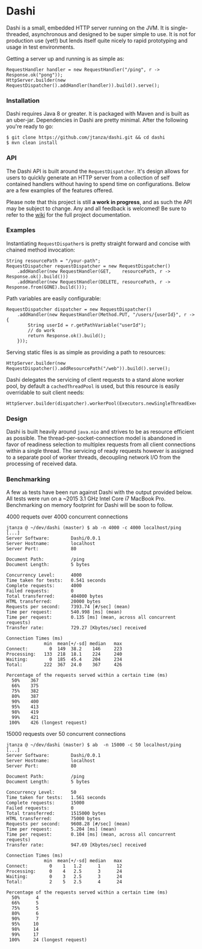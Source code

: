 # Dashi

Dashi is a small, embedded HTTP server running on the JVM. It is single-threaded, asynchronous and designed to be super simple to use.  It is not for production use (yet!) but lends itself quite nicely to rapid prototyping and usage in test environments.

Getting a server up and running is as simple as:

```
RequestHandler handler = new RequestHandler("/ping", r -> Response.ok("pong"));
HttpServer.builder(new RequestDispatcher().addHandler(handler)).build().serve();
```

### Installation

Dashi requires Java 8 or greater. It is packaged with Maven and is built as an uber-jar. Dependencies in Dashi are pretty minimal. After the following you're ready to go:

```
$ git clone https://github.com/jtanza/dashi.git && cd dashi
$ mvn clean install
```

### API

The Dashi API is built around the `RequestDispatcher`. It's design allows for users to quickly generate an HTTP server from a collection of self contained handlers without having to spend time on configurations. Below are a few examples of the features offered.  

Please note that this project is still **a work in progress**, and as such the API may be subject to change. Any and all feedback is welcomed! Be sure to refer to the [wiki](https://github.com/jtanza/dashi/wiki) for the full project documentation.  

### Examples

Instantiating `RequestDispather`s is pretty straight forward and concise with chained method invocation:

```
String resourcePath = "/your-path";
RequestDispatcher requestDispatcher = new RequestDispatcher()
	.addHandler(new RequestHandler(GET,    resourcePath, r -> Response.ok().build()))
	.addHandler(new RequestHandler(DELETE, resourcePath, r -> Response.from(GONE).build()));
```

Path variables are easily configurable:

```
RequestDispatcher dispatcher = new RequestDispatcher()
    .addHandler(new RequestHandler(Method.PUT, "/users/{userId}", r -> {
        String userId = r.getPathVariable("userId");
        // do work
        return Response.ok().build();
    }));
```

Serving static files is as simple as providing a path to resources:

```
HttpServer.builder(new RequestDispatcher().addResourcePath("/web")).build().serve();
```

Dashi delegates the servicing of client requests to a stand alone worker pool, by default a `cachedThreadPool` is used, but this resource is easily overridable to suit client needs:

```
HttpServer.builder(dispatcher).workerPool(Executors.newSingleThreadExecutor()).build().serve();
```

### Design
 
Dashi is built heavily around `java.nio` and strives to be as resource efficient as possible. The thread-per-socket-connection model is abandoned in favor of readiness selection to multiplex requests from all client connections within a single thread. The servicing of ready requests however is assigned to a separate pool of worker threads, decoupling network I/O from the processing of received data. 

### Benchmarking 

A few `ab` tests have been run against Dashi with the output provided below. All tests were run on a ~2015 3.1 GHz Intel Core i7 MacBook Pro. Benchmarking on memory footprint for Dashi will be soon to follow.


4000 requets over 4000 concurrent connections

```
jtanza @ ~/dev/dashi (master) $ ab -n 4000 -c 4000 localhost/ping
[...]
Server Software:        Dashi/0.0.1
Server Hostname:        localhost
Server Port:            80

Document Path:          /ping
Document Length:        5 bytes

Concurrency Level:      4000
Time taken for tests:   0.541 seconds
Complete requests:      4000
Failed requests:        0
Total transferred:      404000 bytes
HTML transferred:       20000 bytes
Requests per second:    7393.74 [#/sec] (mean)
Time per request:       540.998 [ms] (mean)
Time per request:       0.135 [ms] (mean, across all concurrent requests)
Transfer rate:          729.27 [Kbytes/sec] received

Connection Times (ms)
              min  mean[+/-sd] median   max
Connect:        0  149  38.2    146     223
Processing:   133  218  18.1    224     240
Waiting:        0  185  45.4    204     234
Total:        222  367  24.0    367     426

Percentage of the requests served within a certain time (ms)
  50%    367
  66%    375
  75%    382
  80%    387
  90%    400
  95%    413
  98%    419
  99%    421
 100%    426 (longest request)

```

15000 requests over 50 concurrent connections

```
jtanza @ ~/dev/dashi (master) $ ab  -n 15000 -c 50 localhost/ping
[...]
Server Software:        Dashi/0.0.1
Server Hostname:        localhost
Server Port:            80

Document Path:          /ping
Document Length:        5 bytes

Concurrency Level:      50
Time taken for tests:   1.561 seconds
Complete requests:      15000
Failed requests:        0
Total transferred:      1515000 bytes
HTML transferred:       75000 bytes
Requests per second:    9608.28 [#/sec] (mean)
Time per request:       5.204 [ms] (mean)
Time per request:       0.104 [ms] (mean, across all concurrent requests)
Transfer rate:          947.69 [Kbytes/sec] received

Connection Times (ms)
              min  mean[+/-sd] median   max
Connect:        0    1   1.2      1      12
Processing:     0    4   2.5      3      24
Waiting:        0    3   2.5      3      24
Total:          2    5   2.5      4      24

Percentage of the requests served within a certain time (ms)
  50%      4
  66%      5
  75%      5
  80%      6
  90%      7
  95%     10
  98%     14
  99%     17
 100%     24 (longest request)

```
